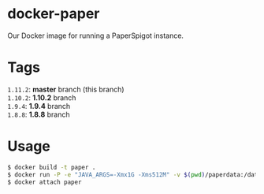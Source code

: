 # docker-paper
Our Docker image for running a PaperSpigot instance.

# Tags
`1.11.2`: **master** branch (this branch)  
`1.10.2`: **1.10.2** branch  
`1.9.4`: **1.9.4** branch  
`1.8.8`: **1.8.8** branch  

# Usage
```bash
$ docker build -t paper .
$ docker run -P -e "JAVA_ARGS=-Xmx1G -Xms512M" -v $(pwd)/paperdata:/data -itd --name my-paper paper
$ docker attach paper
```
